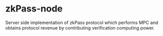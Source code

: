 # zkPass-node
Server side implementation of zkPass protocol which performs MPC and obtains protocol revenue by contributing verification computing power.
